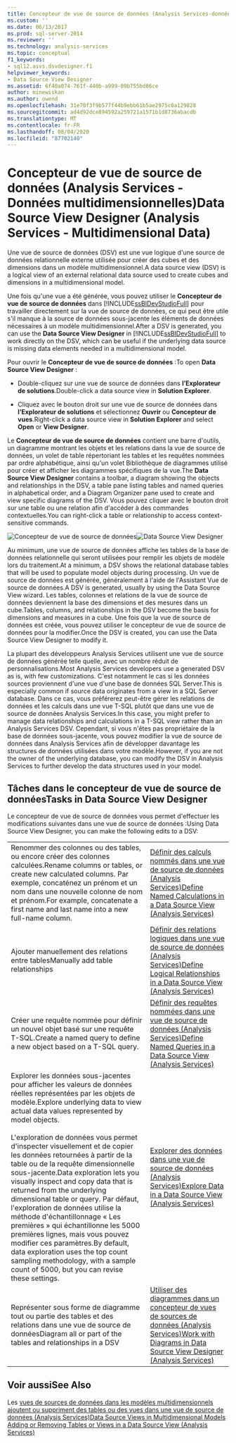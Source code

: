 ```yaml
---
title: Concepteur de vue de source de données (Analysis Services-données multidimensionnelles) | Microsoft Docs
ms.custom: ''
ms.date: 06/13/2017
ms.prod: sql-server-2014
ms.reviewer: ''
ms.technology: analysis-services
ms.topic: conceptual
f1_keywords:
- sql12.asvs.dsvdesigner.f1
helpviewer_keywords:
- Data Source View Designer
ms.assetid: 6f40a074-761f-440b-a999-09b755bd86ce
author: minewiskan
ms.author: owend
ms.openlocfilehash: 31e70f3f9b577f44b9ebb61b5ae2975c0a129828
ms.sourcegitcommit: ad4d92dce894592a259721a1571b1d8736abacdb
ms.translationtype: MT
ms.contentlocale: fr-FR
ms.lasthandoff: 08/04/2020
ms.locfileid: "87702140"
---
```

# <a name="data-source-view-designer-analysis-services---multidimensional-data"></a><span data-ttu-id="bf4eb-102">Concepteur de vue de source de données (Analysis Services - Données multidimensionnelles)</span><span class="sxs-lookup"><span data-stu-id="bf4eb-102">Data Source View Designer (Analysis Services - Multidimensional Data)</span></span>
  <span data-ttu-id="bf4eb-103">Une vue de source de données (DSV) est une vue logique d'une source de données relationnelle externe utilisée pour créer des cubes et des dimensions dans un modèle multidimensionnel.</span><span class="sxs-lookup"><span data-stu-id="bf4eb-103">A data source view (DSV) is a logical view of an external relational data source used to create cubes and dimensions in a multidimensional model.</span></span>

 <span data-ttu-id="bf4eb-104">Une fois qu'une vue a été générée, vous pouvez utiliser le **Concepteur de vue de source de données** dans [!INCLUDE[ssBIDevStudioFull](../includes/ssbidevstudiofull-md.md)] pour travailler directement sur la vue de source de données, ce qui peut être utile s'il manque à la source de données sous-jacente les éléments de données nécessaires à un modèle multidimensionnel.</span><span class="sxs-lookup"><span data-stu-id="bf4eb-104">After a DSV is generated, you can use the **Data Source View Designer** in [!INCLUDE[ssBIDevStudioFull](../includes/ssbidevstudiofull-md.md)] to work directly on the DSV, which can be useful if the underlying data source is missing data elements needed in a multidimensional model.</span></span>

 <span data-ttu-id="bf4eb-105">Pour ouvrir le **Concepteur de vue de source de données** :</span><span class="sxs-lookup"><span data-stu-id="bf4eb-105">To open **Data Source View Designer** :</span></span>

-   <span data-ttu-id="bf4eb-106">Double-cliquez sur une vue de source de données dans **l’Explorateur de solutions**.</span><span class="sxs-lookup"><span data-stu-id="bf4eb-106">Double-click a data source view in **Solution Explorer**.</span></span>

-   <span data-ttu-id="bf4eb-107">Cliquez avec le bouton droit sur une vue de source de données dans **l’Explorateur de solutions** et sélectionnez **Ouvrir** ou **Concepteur de vues**.</span><span class="sxs-lookup"><span data-stu-id="bf4eb-107">Right-click a data source view in **Solution Explorer** and select **Open** or **View Designer**.</span></span>

 <span data-ttu-id="bf4eb-108">Le **Concepteur de vue de source de données** contient une barre d'outils, un diagramme montrant les objets et les relations dans la vue de source de données, un volet de table répertoriant les tables et les requêtes nommées par ordre alphabétique, ainsi qu'un volet Bibliothèque de diagrammes utilisé pour créer et afficher les diagrammes spécifiques de la vue.</span><span class="sxs-lookup"><span data-stu-id="bf4eb-108">The **Data Source View Designer** contains a toolbar, a diagram showing the objects and relationships in the DSV, a table pane listing tables and named queries in alphabetical order, and a Diagram Organizer pane used to create and view specific diagrams of the DSV.</span></span> <span data-ttu-id="bf4eb-109">Vous pouvez cliquer avec le bouton droit sur une table ou une relation afin d'accéder à des commandes contextuelles.</span><span class="sxs-lookup"><span data-stu-id="bf4eb-109">You can right-click a table or relationship to access context-sensitive commands.</span></span>

 <span data-ttu-id="bf4eb-110">![Concepteur de vue de source de données](media/ssas-dsvdesigner.PNG "Concepteur de vue de source de données")</span><span class="sxs-lookup"><span data-stu-id="bf4eb-110">![Data Source View Designer](media/ssas-dsvdesigner.PNG "Data Source View Designer")</span></span>

 <span data-ttu-id="bf4eb-111">Au minimum, une vue de source de données affiche les tables de la base de données relationnelle qui seront utilisées pour remplir les objets de modèle lors du traitement.</span><span class="sxs-lookup"><span data-stu-id="bf4eb-111">At a minimum, a DSV shows the relational database tables that will be used to populate model objects during processing.</span></span> <span data-ttu-id="bf4eb-112">Un vue de source de données est générée, généralement à l'aide de l'Assistant Vue de source de données.</span><span class="sxs-lookup"><span data-stu-id="bf4eb-112">A DSV is generated, usually by using the Data Source View wizard.</span></span> <span data-ttu-id="bf4eb-113">Les tables, colonnes et relations de la vue de source de données deviennent la base des dimensions et des mesures dans un cube.</span><span class="sxs-lookup"><span data-stu-id="bf4eb-113">Tables, columns, and relationships in the DSV become the basis for dimensions and measures in a cube.</span></span> <span data-ttu-id="bf4eb-114">Une fois que la vue de source de données est créée, vous pouvez utiliser le concepteur de vue de source de données pour la modifier.</span><span class="sxs-lookup"><span data-stu-id="bf4eb-114">Once the DSV is created, you can use the Data Source View Designer to modify it.</span></span>

 <span data-ttu-id="bf4eb-115">La plupart des développeurs Analysis Services utilisent une vue de source de données générée telle quelle, avec un nombre réduit de personnalisations.</span><span class="sxs-lookup"><span data-stu-id="bf4eb-115">Most Analysis Services developers use a generated DSV as is, with few customizations.</span></span> <span data-ttu-id="bf4eb-116">C'est notamment le cas si les données sources proviennent d'une vue d'une base de données SQL Server.</span><span class="sxs-lookup"><span data-stu-id="bf4eb-116">This is especially common if source data originates from a view in a SQL Server database.</span></span> <span data-ttu-id="bf4eb-117">Dans ce cas, vous préférerez peut-être gérer les relations de données et les calculs dans une vue T-SQL plutôt que dans une vue de source de données Analysis Services.</span><span class="sxs-lookup"><span data-stu-id="bf4eb-117">In this case, you might prefer to manage data relationships and calculations in a T-SQL view rather than an Analysis Services DSV.</span></span> <span data-ttu-id="bf4eb-118">Cependant, si vous n'êtes pas propriétaire de la base de données sous-jacente, vous pouvez modifier la vue de source de données dans Analysis Services afin de développer davantage les structures de données utilisées dans votre modèle.</span><span class="sxs-lookup"><span data-stu-id="bf4eb-118">However, if you are not the owner of the underlying database, you can modify the DSV in Analysis Services to further develop the data structures used in your model.</span></span>

## <a name="tasks-in-data-source-view-designer"></a><span data-ttu-id="bf4eb-119">Tâches dans le concepteur de vue de source de données</span><span class="sxs-lookup"><span data-stu-id="bf4eb-119">Tasks in Data Source View Designer</span></span>
 <span data-ttu-id="bf4eb-120">Le concepteur de vue de source de données vous permet d'effectuer les modifications suivantes dans une vue de source de données :</span><span class="sxs-lookup"><span data-stu-id="bf4eb-120">Using Data Source View Designer, you can make the following edits to a DSV:</span></span>

|||
|-|-|
|<span data-ttu-id="bf4eb-121">Renommer des colonnes ou des tables, ou encore créer des colonnes calculées.</span><span class="sxs-lookup"><span data-stu-id="bf4eb-121">Rename columns or tables, or create new calculated columns.</span></span> <span data-ttu-id="bf4eb-122">Par exemple, concaténez un prénom et un nom dans une nouvelle colonne de nom et prénom.</span><span class="sxs-lookup"><span data-stu-id="bf4eb-122">For example, concatenate a first name and last name into a new full-name column.</span></span>|[<span data-ttu-id="bf4eb-123">Définir des calculs nommés dans une vue de source de données &#40;Analysis Services&#41;</span><span class="sxs-lookup"><span data-stu-id="bf4eb-123">Define Named Calculations in a Data Source View &#40;Analysis Services&#41;</span></span>](multidimensional-models/define-named-calculations-in-a-data-source-view-analysis-services.md)|
|<span data-ttu-id="bf4eb-124">Ajouter manuellement des relations entre tables</span><span class="sxs-lookup"><span data-stu-id="bf4eb-124">Manually add table relationships</span></span>|[<span data-ttu-id="bf4eb-125">Définir des relations logiques dans une vue de source de données &#40;Analysis Services&#41;</span><span class="sxs-lookup"><span data-stu-id="bf4eb-125">Define Logical Relationships in a Data Source View &#40;Analysis Services&#41;</span></span>](multidimensional-models/define-logical-relationships-in-a-data-source-view-analysis-services.md)|
|<span data-ttu-id="bf4eb-126">Créer une requête nommée pour définir un nouvel objet basé sur une requête T-SQL.</span><span class="sxs-lookup"><span data-stu-id="bf4eb-126">Create a named query to define a new object based on a T-SQL query.</span></span>|[<span data-ttu-id="bf4eb-127">Définir des requêtes nommées dans une vue de source de données &#40;Analysis Services&#41;</span><span class="sxs-lookup"><span data-stu-id="bf4eb-127">Define Named Queries in a Data Source View &#40;Analysis Services&#41;</span></span>](multidimensional-models/define-named-queries-in-a-data-source-view-analysis-services.md)|
|<span data-ttu-id="bf4eb-128">Explorer les données sous-jacentes pour afficher les valeurs de données réelles représentées par les objets de modèle.</span><span class="sxs-lookup"><span data-stu-id="bf4eb-128">Explore underlying data to view actual data values represented by model objects.</span></span><br /><br /> <span data-ttu-id="bf4eb-129">L'exploration de données vous permet d'inspecter visuellement et de copier les données retournées à partir de la table ou de la requête dimensionnelle sous-jacente.</span><span class="sxs-lookup"><span data-stu-id="bf4eb-129">Data exploration lets you visually inspect and copy data that is returned from the underlying dimensional table or query.</span></span> <span data-ttu-id="bf4eb-130">Par défaut, l'exploration de données utilise la méthode d'échantillonnage « Les premières » qui échantillonne les 5000 premières lignes, mais vous pouvez modifier ces paramètres.</span><span class="sxs-lookup"><span data-stu-id="bf4eb-130">By default, data exploration uses the top count sampling methodology, with a sample count of 5000, but you can revise these settings.</span></span>|[<span data-ttu-id="bf4eb-131">Explorer des données dans une vue de source de données &#40;Analysis Services&#41;</span><span class="sxs-lookup"><span data-stu-id="bf4eb-131">Explore Data in a Data Source View &#40;Analysis Services&#41;</span></span>](multidimensional-models/explore-data-in-a-data-source-view-analysis-services.md)|
|<span data-ttu-id="bf4eb-132">Représenter sous forme de diagramme tout ou partie des tables et des relations dans une vue de source de données</span><span class="sxs-lookup"><span data-stu-id="bf4eb-132">Diagram all or part of the tables and relationships in a DSV</span></span>|[<span data-ttu-id="bf4eb-133">Utiliser des diagrammes dans un concepteur de vues de sources de données &#40;Analysis Services&#41;</span><span class="sxs-lookup"><span data-stu-id="bf4eb-133">Work with Diagrams in Data Source View Designer &#40;Analysis Services&#41;</span></span>](multidimensional-models/work-with-diagrams-in-data-source-view-designer-analysis-services.md)|

## <a name="see-also"></a><span data-ttu-id="bf4eb-134">Voir aussi</span><span class="sxs-lookup"><span data-stu-id="bf4eb-134">See Also</span></span>
 <span data-ttu-id="bf4eb-135">Les [vues de sources de données dans les modèles multidimensionnels](multidimensional-models/data-source-views-in-multidimensional-models.md) [ajoutent ou suppriment des tables ou des vues dans une vue de source de données &#40;Analysis Services&#41;](multidimensional-models/adding-or-removing-tables-or-views-in-a-data-source-view-analysis-services.md)</span><span class="sxs-lookup"><span data-stu-id="bf4eb-135">[Data Source Views in Multidimensional Models](multidimensional-models/data-source-views-in-multidimensional-models.md) [Adding or Removing Tables or Views in a Data Source View &#40;Analysis Services&#41;](multidimensional-models/adding-or-removing-tables-or-views-in-a-data-source-view-analysis-services.md)</span></span>


